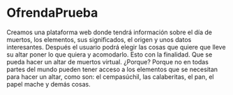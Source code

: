 # OfrendaPrueba
Creamos una plataforma web donde tendrá información sobre el día de muertos, los elementos, sus significados, el origen y unos datos interesantes. Después el usuario podrá elegir las cosas que quiere que lleve su altar poner lo que quiera y acomodarlo. Esto con la finalidad. Que se pueda hacer un altar de muertos virtual. ¿Porque? Porque no en todas partes del mundo pueden tener acceso a los elementos que se necesitan para hacer un altar, como son: el cempasúchil, las calaberitas, el pan, el papel mache y demás cosas.
